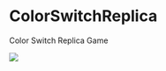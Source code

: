 # ColorSwitchReplica

Color Switch Replica Game

<img src = "https://media.giphy.com/media/Ho5tTFEW3qfARaZUio/giphy.mp4"/>


